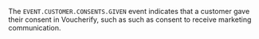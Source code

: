The `EVENT.CUSTOMER.CONSENTS.GIVEN` event indicates that a customer gave their consent in Voucherify, such as such as consent to receive marketing communication.